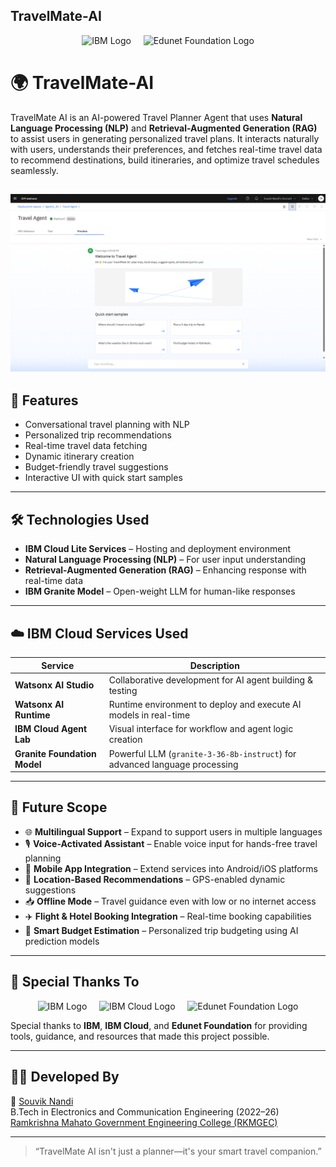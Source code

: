 ## TravelMate-AI

<!-- Logos Section -->
<p align="center">
  <img src="https://upload.wikimedia.org/wikipedia/commons/5/51/IBM_logo.svg" height="50" alt="IBM Logo">
  &nbsp;&nbsp;&nbsp;
  <img src="https://edunetfoundation.org/wp-content/uploads/2022/06/edunet-logo-white.png" height="50" alt="Edunet Foundation Logo">
</p>

# 🌍 TravelMate-AI

TravelMate AI is an AI-powered Travel Planner Agent that uses **Natural Language Processing (NLP)** and **Retrieval-Augmented Generation (RAG)** to assist users in generating personalized travel plans. It interacts naturally with users, understands their preferences, and fetches real-time travel data to recommend destinations, build itineraries, and optimize travel schedules seamlessly.

![TravelMate AI Preview](./Deployed-AI-Agent/TravelMate-Preview.png) 
---

## 🚀 Features

- Conversational travel planning with NLP
- Personalized trip recommendations
- Real-time travel data fetching
- Dynamic itinerary creation
- Budget-friendly travel suggestions
- Interactive UI with quick start samples

---

## 🛠️ Technologies Used

- **IBM Cloud Lite Services** – Hosting and deployment environment
- **Natural Language Processing (NLP)** – For user input understanding
- **Retrieval-Augmented Generation (RAG)** – Enhancing response with real-time data
- **IBM Granite Model** – Open-weight LLM for human-like responses

---

## ☁️ IBM Cloud Services Used

| Service                          | Description                                                                 |
|----------------------------------|-----------------------------------------------------------------------------|
| **Watsonx AI Studio**           | Collaborative development for AI agent building & testing                   |
| **Watsonx AI Runtime**          | Runtime environment to deploy and execute AI models in real-time           |
| **IBM Cloud Agent Lab**         | Visual interface for workflow and agent logic creation                     |
| **Granite Foundation Model**    | Powerful LLM (`granite-3-36-8b-instruct`) for advanced language processing |

---

## 🔮 Future Scope

- 🌐 **Multilingual Support** – Expand to support users in multiple languages  
- 🎙️ **Voice-Activated Assistant** – Enable voice input for hands-free travel planning  
- 📱 **Mobile App Integration** – Extend services into Android/iOS platforms  
- 📍 **Location-Based Recommendations** – GPS-enabled dynamic suggestions  
- 📥 **Offline Mode** – Travel guidance even with low or no internet access  
- ✈️ **Flight & Hotel Booking Integration** – Real-time booking capabilities  
- 🧠 **Smart Budget Estimation** – Personalized trip budgeting using AI prediction models  

---

## 🙏 Special Thanks To

<p align="center">
  <img src="https://upload.wikimedia.org/wikipedia/commons/5/51/IBM_logo.svg" height="40" alt="IBM Logo">
  &nbsp;&nbsp;&nbsp;
  <img src="https://user-images.githubusercontent.com/27962005/35868522-b81474fe-0b2a-11e8-8108-7efe8ead8107.png" height="40" alt="IBM Cloud Logo">
  &nbsp;&nbsp;&nbsp;
  <img src="https://edunetfoundation.org/wp-content/uploads/2022/06/edunet-logo-white.png" height="40" alt="Edunet Foundation Logo">
</p>

Special thanks to **IBM**, **IBM Cloud**, and **Edunet Foundation** for providing tools, guidance, and resources that made this project possible.

---

## 👨‍💻 Developed By

🔗 [Souvik Nandi](https://www.linkedin.com/in/souvik-nandi-560b15260)  
B.Tech in Electronics and Communication Engineering (2022–26)  
[Ramkrishna Mahato Government Engineering College (RKMGEC)](https://rkmgec.ac.in)  

---

> “TravelMate AI isn't just a planner—it's your smart travel companion.”
